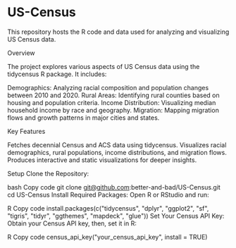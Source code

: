 # US-Census

This repository hosts the R code and data used for analyzing and visualizing US Census data.

Overview

The project explores various aspects of US Census data using the tidycensus R package. It includes:

Demographics: Analyzing racial composition and population changes between 2010 and 2020.
Rural Areas: Identifying rural counties based on housing and population criteria.
Income Distribution: Visualizing median household income by race and geography.
Migration: Mapping migration flows and growth patterns in major cities and states.

Key Features

Fetches decennial Census and ACS data using tidycensus.
Visualizes racial demographics, rural populations, income distributions, and migration flows.
Produces interactive and static visualizations for deeper insights.

Setup
Clone the Repository:

bash
Copy code
git clone git@github.com:better-and-bad/US-Census.git
cd US-Census
Install Required Packages: Open R or RStudio and run:

R
Copy code
install.packages(c("tidycensus", "dplyr", "ggplot2", "sf", "tigris", "tidyr", "ggthemes", "mapdeck", "glue"))
Set Your Census API Key: Obtain your Census API key, then, set it in R:

R
Copy code
census_api_key("your_census_api_key", install = TRUE)




